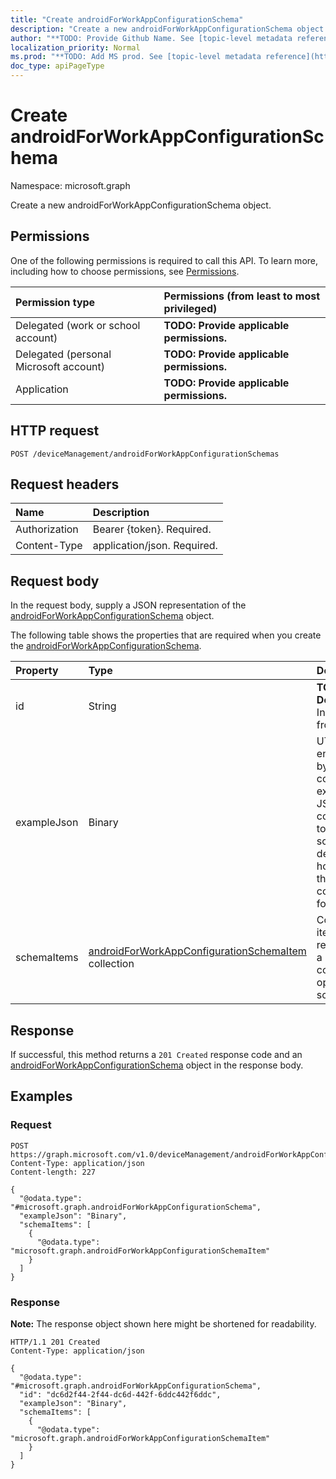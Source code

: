 ```yaml
---
title: "Create androidForWorkAppConfigurationSchema"
description: "Create a new androidForWorkAppConfigurationSchema object."
author: "**TODO: Provide Github Name. See [topic-level metadata reference](https://msgo.azurewebsites.net/add/document/guidelines/metadata.html#topic-level-metadata)**"
localization_priority: Normal
ms.prod: "**TODO: Add MS prod. See [topic-level metadata reference](https://msgo.azurewebsites.net/add/document/guidelines/metadata.html#topic-level-metadata)**"
doc_type: apiPageType
---
```


# Create androidForWorkAppConfigurationSchema
Namespace: microsoft.graph



Create a new androidForWorkAppConfigurationSchema object.

## Permissions
One of the following permissions is required to call this API. To learn more, including how to choose permissions, see [Permissions](/graph/permissions-reference).

|Permission type|Permissions (from least to most privileged)|
|:---|:---|
|Delegated (work or school account)|**TODO: Provide applicable permissions.**|
|Delegated (personal Microsoft account)|**TODO: Provide applicable permissions.**|
|Application|**TODO: Provide applicable permissions.**|

## HTTP request

<!-- {
  "blockType": "ignored"
}
-->
``` http
POST /deviceManagement/androidForWorkAppConfigurationSchemas
```

## Request headers
|Name|Description|
|:---|:---|
|Authorization|Bearer {token}. Required.|
|Content-Type|application/json. Required.|

## Request body
In the request body, supply a JSON representation of the [androidForWorkAppConfigurationSchema](../resources/androidforworkappconfigurationschema.md) object.

The following table shows the properties that are required when you create the [androidForWorkAppConfigurationSchema](../resources/androidforworkappconfigurationschema.md).

|Property|Type|Description|
|:---|:---|:---|
|id|String|**TODO: Add Description** Inherited from [entity](../resources/entity.md)|
|exampleJson|Binary|UTF8 encoded byte array containing example JSON string conforming to this schema that demonstrates how to set the configuration for this app|
|schemaItems|[androidForWorkAppConfigurationSchemaItem](../resources/androidforworkappconfigurationschemaitem.md) collection|Collection of items each representing a named configuration option in the schema|



## Response

If successful, this method returns a `201 Created` response code and an [androidForWorkAppConfigurationSchema](../resources/androidforworkappconfigurationschema.md) object in the response body.

## Examples

### Request
<!-- {
  "blockType": "request",
  "name": "create_androidforworkappconfigurationschema_from_"
}
-->
``` http
POST https://graph.microsoft.com/v1.0/deviceManagement/androidForWorkAppConfigurationSchemas
Content-Type: application/json
Content-length: 227

{
  "@odata.type": "#microsoft.graph.androidForWorkAppConfigurationSchema",
  "exampleJson": "Binary",
  "schemaItems": [
    {
      "@odata.type": "microsoft.graph.androidForWorkAppConfigurationSchemaItem"
    }
  ]
}
```


### Response
**Note:** The response object shown here might be shortened for readability.
<!-- {
  "blockType": "response",
  "truncated": true,
  "@odata.type": "microsoft.graph.androidForWorkAppConfigurationSchema"
}
-->
``` http
HTTP/1.1 201 Created
Content-Type: application/json

{
  "@odata.type": "#microsoft.graph.androidForWorkAppConfigurationSchema",
  "id": "dc6d2f44-2f44-dc6d-442f-6ddc442f6ddc",
  "exampleJson": "Binary",
  "schemaItems": [
    {
      "@odata.type": "microsoft.graph.androidForWorkAppConfigurationSchemaItem"
    }
  ]
}
```


